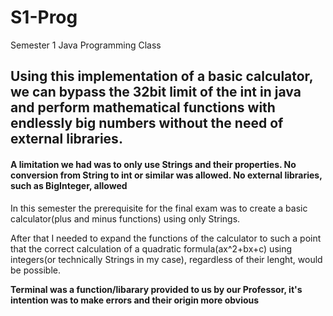# S1-Prog
Semester 1 Java Programming Class
## Using this implementation of a basic calculator, we can bypass the 32bit limit of the int in java and perform mathematical functions with endlessly big numbers without the need of external libraries.

#### A limitation we had was to only use Strings and their properties. No conversion from String to int or similar was allowed. No external libraries, such as BigInteger, allowed


In this semester the prerequisite for the final exam was to create a basic calculator(plus and minus functions) using only Strings.

After that I needed to expand the functions of the calculator to such a point that the correct calculation of a quadratic formula(ax^2+bx+c) using integers(or technically Strings in my case), regardless of their lenght, would be possible.


**Terminal was a function/libarary provided to us by our Professor, it's intention was to make errors and their origin more obvious**
